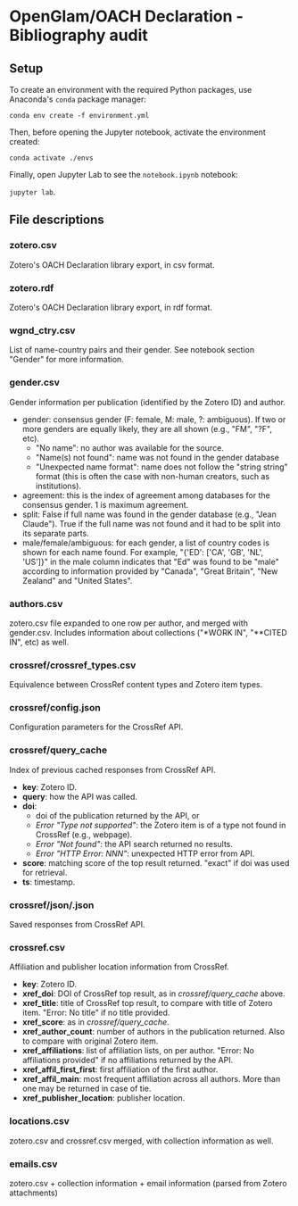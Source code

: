 # OpenGlam/OACH Declaration - Bibliography audit

## Setup

To create an environment with the required Python packages, use Anaconda's `conda` package manager:

`conda env create -f environment.yml`

Then, before opening the Jupyter notebook, activate the environment created:

`conda activate ./envs`

Finally, open Jupyter Lab to see the `notebook.ipynb` notebook:

`jupyter lab`.

## File descriptions

### zotero.csv
Zotero's OACH Declaration library export, in csv format.

### zotero.rdf
Zotero's OACH Declaration library export, in rdf format.

### wgnd_ctry.csv
List of name-country pairs and their gender. See notebook section "Gender" for more information.

### gender.csv
Gender information per publication (identified by the Zotero ID) and author.

- gender: consensus gender (F: female, M: male, ?: ambiguous). If two or more genders are equally likely, they are all shown (e.g., "FM", "?F", etc).
	- "No name": no author was available for the source.
	- "Name(s) not found": name was not found in the gender database
	- "Unexpected name format": name does not follow the "string <comma> string" format (this is often the case with non-human creators, such as institutions).
- agreement: this is the index of agreement among databases for the consensus gender. 1 is maximum agreement.
- split: False if full name was found in the gender database (e.g., "Jean Claude"). True if the full name was not found and it had to be split into its separate parts.
- male/female/ambiguous: for each gender, a list of country codes is shown for each name found. For example, "{'ED': ['CA', 'GB', 'NL', 'US']}" in the male column indicates that "Ed" was found to be "male" according to information provided by "Canada", "Great Britain", "New Zealand" and "United States".

### authors.csv
zotero.csv file expanded to one row per author, and merged with gender.csv. Includes information about collections ("\*WORK IN", "\*\*CITED IN", etc) as well.

### crossref/crossref_types.csv
Equivalence between CrossRef content types and Zotero item types.

### crossref/config.json
Configuration parameters for the CrossRef API.

### crossref/query_cache
Index of previous cached responses from CrossRef API.

- **key**: Zotero ID.
- **query**: how the API was called.
- **doi**:
 	- doi of the publication returned by the API, or
 	- *Error "Type not supported"*: the Zotero item is of a type not found in CrossRef (e.g., webpage).
 	- *Error "Not found"*: the API search returned no results.
 	- *Error "HTTP Error: NNN"*: unexpected HTTP error from API.
- **score**: matching score of the top result returned. "exact" if doi was used for retrieval.
- **ts**: timestamp.

### crossref/json/<ZOTERO-ID>.json
Saved responses from CrossRef API.

### crossref.csv
Affiliation and publisher location information from CrossRef.

- **key**: Zotero ID.
- **xref_doi**: DOI of CrossRef top result, as in *crossref/query_cache* above.
- **xref_title**: title of CrossRef top result, to compare with title of Zotero item. "Error: No title" if no title provided.
- **xref_score**: as in *crossref/query_cache*.
- **xref_author_count**: number of authors in the publication returned. Also to compare with original Zotero item.
- **xref_affiliations**: list of affiliation lists, on per author. "Error: No affiliations provided" if no affiliations returned by the API.
- **xref_affil_first_first**: first affiliation of the first author.
- **xref_affil_main**: most frequent affiliation across all authors. More than one may be returned in case of tie.
- **xref_publisher_location**: publisher location.

### locations.csv
zotero.csv and crossref.csv merged, with collection information as well.

### emails.csv
zotero.csv + collection information + email information (parsed from Zotero attachments)
